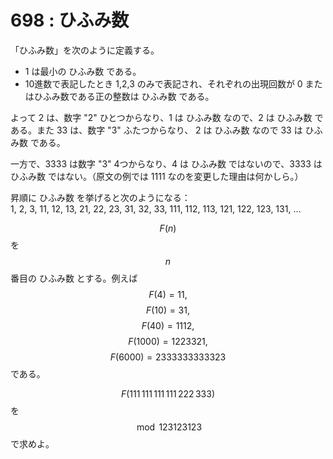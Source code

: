 # 698 : ひふみ数

「ひふみ数」を次のように定義する。

* 1 は最小の ひふみ数 である。
* 10進数で表記したとき 1,2,3 のみで表記され、それぞれの出現回数が 0 またはひふみ数である正の整数は ひふみ数 である。

よって 2 は、数字 "2" ひとつからなり、1 は ひふみ数 なので、2 は ひふみ数 である。また 33 は、数字 "3" ふたつからなり、 2 は ひふみ数 なので 33 は ひふみ数 である。

一方で、3333 は数字 "3" 4つからなり、4 は ひふみ数 ではないので、3333 は ひふみ数 ではない。（原文の例では 1111 なのを変更した理由は何かしら。）

昇順に ひふみ数 を挙げると次のようになる：\
1, 2, 3, 11, 12, 13, 21, 22, 23, 31, 32, 33, 111, 112, 113, 121, 122, 123, 131, ...

$$F(n)$$を$$n$$番目の ひふみ数 とする。例えば $$F(4)=11,$$ $$F(10)=31,$$ $$F(40)=1112,$$ $$F(1000)=1223321,$$ $$F(6000)=2333333333323$$ である。

$$F(111\,111\,111\,111\,222\,333)$$ を $$\bmod 123123123$$ で求めよ。
